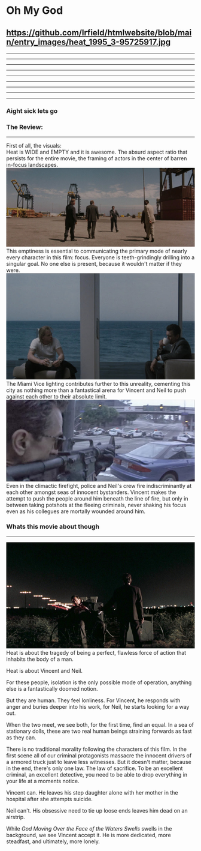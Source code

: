 # Oh My God

## https://github.com/lrfield/htmlwebsite/blob/main/entry_images/heat_1995_3-95725917.jpg

* * *

* * *

* * *

* * *

* * *

* * *

* * *

* * *

* * *

### Aight sick lets go

### The Review:

* * *

First of all, the visuals:  
Heat is WIDE and EMPTY and it is awesome. The absurd aspect ratio that persists for the entire movie, the framing of actors in the center of barren in-focus landscapes.  
![025f01667101f8d012c8a42e414f62e3-2095936524.jpg](../entry_images/025f01667101f8d012c8a42e414f62e3-2095936524.jpg)  
This emptiness is essential to communicating the primary mode of nearly every character in this film: focus. Everyone is teeth-grindingly drilling into a singular goal. No one else is present, because it wouldn't matter if they were.  
![portrait-of-a-lonely-criminal-1666012862-1610254678.jpg](../entry_images/portrait-of-a-lonely-criminal-1666012862-1610254678.jpg)  
The Miami Vice lighting contributes further to this unreality, cementing this city as nothing more than a fantastical arena for Vincent and Neil to push against each other to their absolute limit.  
![Heat+last-2483182586.jpg](../entry_images/Heat+last-2483182586.jpg)  
Even in the climactic firefight, police and Neil's crew fire indiscriminantly at each other amongst seas of innocent bystanders. Vincent makes the attempt to push the people around him beneath the line of fire, but only in between taking potshots at the fleeing criminals, never shaking his focus even as his collegues are mortally wounded around him.
### Whats this movie about though

* * *

![intro-1657317220-1507885291.jpg](../entry_images/intro-1657317220-1507885291.jpg)
Heat is about the tragedy of being a perfect, flawless force of action that inhabits the body of a man.

Heat is about Vincent and Neil.

For these people, isolation is the only possible mode of operation, anything else is a fantastically doomed notion.

But they are human. They feel lonliness. For Vincent, he responds with anger and buries deeper into his work, for Neil, he starts looking for a way out.

When the two meet, we see both, for the first time, find an equal. In a sea of stationary dolls, these are two real human beings straining forwards as fast as they can.

There is no traditional morality following the characters of this film. In the first scene all of our criminal protagonists massacre the innocent drivers of a armored truck just to leave less witnesses. But it doesn't matter, because in the end, there's only one law. The law of sacrifice. To be an excellent criminal, an excellent detective, you need to be able to drop everything in your life at a moments notice.

Vincent can. He leaves his step daughter alone with her mother in the hospital after she attempts suicide.

Neil can't. His obsessive need to tie up loose ends leaves him dead on an airstrip.

While *God Moving Over the Face of the Waters Swells* swells in the background, we see Vincent accept it. He is more dedicated, more steadfast, and ultimately, more lonely.
